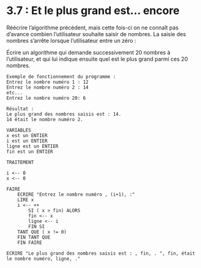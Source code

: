# 3.7 : Et le plus grand est... encore

Réécrire l’algorithme précédent, mais cette fois-ci on ne connaît pas d’avance combien l’utilisateur souhaite saisir de nombres. La saisie des nombres s’arrête lorsque l’utilisateur entre un zéro :

Écrire un algorithme qui demande successivement 20 nombres à l’utilisateur, et qui lui indique ensuite quel est le plus grand parmi ces 20 nombres.

```
Exemple de fonctionnement du programme :
Entrez le nombre numéro 1 : 12
Entrez le nombre numéro 2 : 14
etc...
Entrez le nombre numéro 20: 6

Résultat : 
Le plus grand des nombres saisis est : 14.
14 était le nombre numéro 2.
```

```
VARIABLES
x est un ENTIER
i est un ENTIER
ligne est un ENTIER
fin est un ENTIER

TRAITEMENT

i <-- 0
x <-- 0

FAIRE
	ECRIRE "Entrez le nombre numéro , (i+1), :"
	LIRE x
	i <-- ++
		SI ( x > fin) ALORS
		fin <-- x
		ligne <-- i
		FIN SI
	TANT QUE ( x != 0)
	FIN TANT QUE
	FIN FAIRE

ECRIRE "Le plus grand des nombres saisis est : , fin, . ", fin, était le nombre numéro, ligne, ."

```
